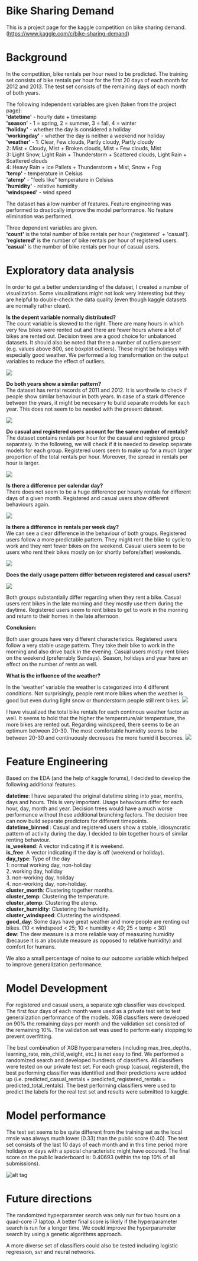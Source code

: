# Bike Sharing Demand
This is a project page for the kaggle competition on bike sharing demand. (https://www.kaggle.com/c/bike-sharing-demand)

#  Background
In the competition, bike rentals per hour need to be predicted. The training set consists of bike rentals per hour for the first 20 days of each month for 2012 and 2013. The test set consists of the remaining days of each month of both years.

The following independent variables are given (taken from the project page):  
__'datetime'__ - hourly date + timestamp  
__'season'__ -  1 = spring, 2 = summer, 3 = fall, 4 = winter  
__'holiday'__ - whether the day is considered a holiday  
__'workingday'__ - whether the day is neither a weekend nor holiday  
__'weather'__ - 1: Clear, Few clouds, Partly cloudy, Partly cloudy  
2: Mist + Cloudy, Mist + Broken clouds, Mist + Few clouds, Mist  
3: Light Snow, Light Rain + Thunderstorm + Scattered clouds, Light Rain + Scattered clouds  
4: Heavy Rain + Ice Pallets + Thunderstorm + Mist, Snow + Fog   
__'temp'__ - temperature in Celsius  
__'atemp'__ - "feels like" temperature in Celsius  
__'humidity'__ - relative humidity  
__'windspeed'__ - wind speed  

The dataset has a low number of features. Feature engineering was performed to drastically improve the model performance. No feature elimination was performed.

Three dependent variables are given.  
__'count'__ is the total number of bike rentals per hour ('registered' + 'casual').   
__'registered'__ is the number of bike rentals per hour of registered users.  
__'casual'__ is the number of bike rentals per hour of casual users.  

#  Exploratory data analysis

In order to get a better understanding of the dataset, I created a number of visualization. Some visualizations
might not look very interesting but they are helpful to double-check the data quality (even though kaggle datasets
are normally rather clean).
 
__Is the depent variable normally distributed?__  
The count variable is skewed to the right. There are many hours in which very few bikes were rented out and 
there are fewer hours where a lot of bikes are rented out. Decision trees are a good choice for unbalanced datasets. It should also be noted that there a number of outliers present (e.g. values above 800, see boxplot outliers). These might be holidays with especially good weather. We performed a log transformation on the output variables to reduce the effect of outliers.

<img style="float: center;" src="/dependent_var.jpg">

__Do both years show a similar pattern?__  
The dataset has rental records of 2011 and 2012. It is worthwile to check if people show similar behaviour in both years. In case of a stark difference between the years, it might be necesarry to build separate models for each year. This
does not seem to be needed with the present dataset.

<img style="float: center;" src="/year_comparison_rentals.jpg">


__Do casual and registered users account for the same number of rentals?__  
The dataset contains rentals per hour for the casual and registered group separately. In the following, we will check if
it is needed to develop separate models for each group. Registered users seem to make up for a much larger proportion of the total rentals per hour. Moreover,
the spread in rentals per hour is larger. 

<img style="float: center;" src="/rentals_registered_casual.jpg">

__Is there a difference per calendar day?__  
There does not seem to be a huge difference per hourly rentals for different days of a given month. Registered and casual
users show different behaviours again.

<img style="float: center;" src="/rentals_per_calendar_day.jpg">


__Is there a difference in rentals per week day?__  
We can see a clear difference in the behaviour of both groups. Registered users follow a more predictable pattern. They
might rent the bike to cycle to work and they rent fewer bikes on the weekend. Casual users seem to be users who rent their bikes mostly on (or shortly before/after) weekends.

<img style="float: center;" src="/rentals_per_weekday.jpg">


__Does the daily usage pattern differ between registered and casual users?__  

<img style="float: center;" src="/rentals_per_hour_casual.jpg">


Both groups substantially differ regarding when they rent a bike. Casual users rent bikes in the late morning and they mostly use them during the daytime. Registered users seem to rent bikes to get to work in the morning and return to their homes in the late afternoon.

__Conclusion:__  

Both user groups have very different characteristics. Registered users follow a very stable usage pattern. They take their bike to work in the morning and also drive back in the evening. Casual users mostly rent bikes on the weekend (preferrably Sundays). Season, holidays and year have an effect on the number of rents as well. 

__What is the influence of the weather?__  

In the 'weather' variable the weather is categorized into 4 different conditions. Not surprisingly, people
rent more bikes when the weather is good but even during light snow or thunderstorm people still rent bikes.
<img style="float: center;" src="/weather_condition_rentals.jpg">


I have visualized the total bike rentals for each continous weather factor as well. It seems to hold that
the higher the temperature/air temperature, the more bikes are rented out. Regarding windspeed, there seems to be an
optimum between 20-30. The most comfortable humidity seems to be between 20-30 and continuously decreases the more humid it becomes.
<img style="float: center;" src="/weather_factors.jpg">


#  Feature Engineering

Based on the EDA (and the help of kaggle forums), I decided to develop the following additional features.

__datetime__: I have separated the original datetime string into year, months, days and hours. This is very important. Usage behaviours differ for each hour, day, month and year. Decision trees would have a much worse performance without these additional branching factors. The decision tree can now build separate predictors for different timepoints.  
__datetime_binned__ : Casual and registered users show a stable, idiosyncratic pattern of activity during the day. I decided
to bin together hours of similar renting behaviour.  
__is_weekend__: A vector indicating if it is weekend.  
__is_free__: A vector indicating if the day is off (weekend or holiday).  
__day_type__: Type of the day  
1: normal working day, non-holiday  
2. working day, holiday  
3. non-working day, holiday  
4. non-working day, non-holiday.  
__cluster_month__: Clustering together months.  
__cluster_temp__: Clustering the temperature.  
__cluster_atemp__: Clustering the atemp.  
__cluster_humidity__: Clustering the humidity.  
__cluster_windspeed__: Clustering the windspeed.  
 __good_day__: Some days have great weather and more people are renting out bikes. (10 < windspeed < 25; 10 < humidity < 40; 25 < temp < 30)  
__dew__: The dew measure is a more reliable way of measuring humidity (because it is an absolute measure as opposed to relative humidity) and comfort for humans.

We also a small percentage of noise to our outcome variable which helped to improve generalization performance.

#  Model Development

For registered and casual users, a separate xgb classifier was developed. The first four days of each month were used as a private test set to test generalization performance of the models. XGB classifiers were developed on 90% the remaining days per month and the validation set consisted of the remaining 10%. The validation set was used to perform early stopping to prevent overfitting.  

The best combination of XGB hyperparameters (including max_tree_depths, learning_rate, min_child_weight, etc.) is not easy to find. We performed a randomized search and developed hundreds of classifiers. All classifiers were tested on our private test set. For each group (casual, registered), the best performing classifier was identified and their predictions were added up (i.e. predicted_casual_rentals + predicted_registered_rentals = predicted_total_rentals). The best performing classifiers were used to predict the labels for the real test set and results were submitted to kaggle. 

#  Model performance  

The test set seems to be quite different from the training set as the local rmsle was always much lower (0.33) than the public score (0.40). The test set consists of the last 10 days of each month and in this time period more holidays or days with a special characteristic might have occured. The final score on the public leaderboard is: 0.40693 (within the top 10% of all submissions).  


![alt tag](/kaggle_score.jpg)


#  Future directions  

The randomized hyperparamter search was only run for two hours on a quad-core i7 laptop. A better final score is likely
if the hyperparameter search is run for a longer time. We could improve the hyperparameter search by using a genetic algorithms approach. 

A more diverse set of classifiers could also be tested including logistic regression, svr and neural networks.
